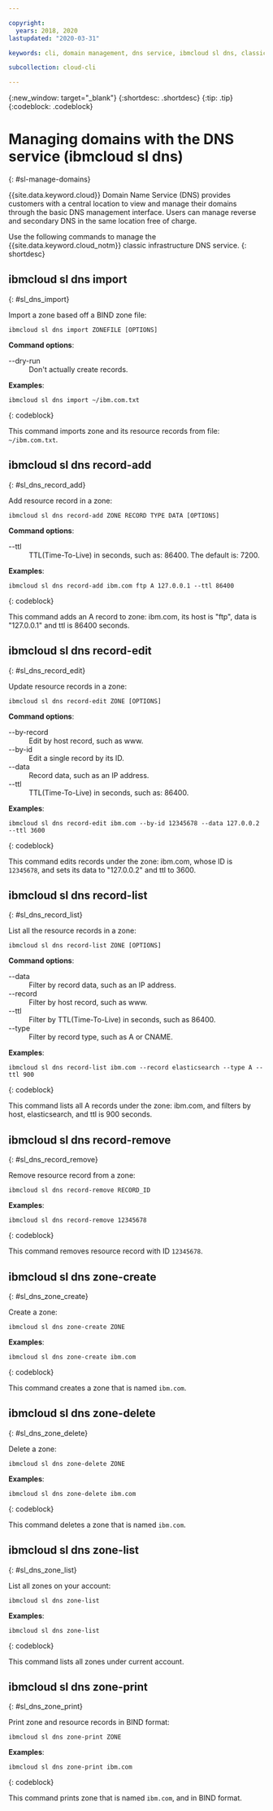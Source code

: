 ```yaml
---

copyright:
  years: 2018, 2020
lastupdated: "2020-03-31"

keywords: cli, domain management, dns service, ibmcloud sl dns, classic infrastructure, management interface, dns, dns cli, manage dns cli

subcollection: cloud-cli

---
```


{:new_window: target="_blank"}
{:shortdesc: .shortdesc}
{:tip: .tip}
{:codeblock: .codeblock}

# Managing domains with the DNS service (ibmcloud sl dns)
{: #sl-manage-domains}

{{site.data.keyword.cloud}} Domain Name Service (DNS) provides customers with a central location to view and manage their domains through the basic DNS management interface. Users can manage reverse and secondary DNS in the same location free of charge.

Use the following commands to manage the {{site.data.keyword.cloud_notm}} classic infrastructure DNS service.
{: shortdesc}

## ibmcloud sl dns import
{: #sl_dns_import}

Import a zone based off a BIND zone file:
```
ibmcloud sl dns import ZONEFILE [OPTIONS]
```

<strong>Command options</strong>:
<dl>
<dt>--dry-run</dt>
<dd>Don't actually create records.</dd>
</dl>

**Examples**:
```
ibmcloud sl dns import ~/ibm.com.txt
```
{: codeblock}

This command imports zone and its resource records from file: `~/ibm.com.txt`.

## ibmcloud sl dns record-add
{: #sl_dns_record_add}

Add resource record in a zone:
```
ibmcloud sl dns record-add ZONE RECORD TYPE DATA [OPTIONS]
```

<strong>Command options</strong>:
<dl>
<dt>--ttl</dt>
<dd>TTL(Time-To-Live) in seconds, such as: 86400. The default is: 7200.</dd>
</dl>

**Examples**:
```
ibmcloud sl dns record-add ibm.com ftp A 127.0.0.1 --ttl 86400
```
{: codeblock}

This command adds an A record to zone: ibm.com, its host is "ftp", data is "127.0.0.1" and ttl is 86400 seconds.

## ibmcloud sl dns record-edit
{: #sl_dns_record_edit}

Update resource records in a zone:
```
ibmcloud sl dns record-edit ZONE [OPTIONS]
```

<strong>Command options</strong>:
<dl>
<dt>--by-record</dt>
<dd>Edit by host record, such as www.</dd>
<dt>--by-id</dt>
<dd>Edit a single record by its ID.</dd>
<dt>--data</dt>
<dd>Record data, such as an IP address.</dd>
<dt>--ttl</dt>
<dd>TTL(Time-To-Live) in seconds, such as: 86400.</dd>
</dl>

**Examples**:
```
ibmcloud sl dns record-edit ibm.com --by-id 12345678 --data 127.0.0.2 --ttl 3600
```
{: codeblock}

This command edits records under the zone: ibm.com, whose ID is `12345678`, and sets its data to "127.0.0.2" and ttl to 3600.

## ibmcloud sl dns record-list
{: #sl_dns_record_list}

List all the resource records in a zone:
```
ibmcloud sl dns record-list ZONE [OPTIONS]
```

<strong>Command options</strong>:
<dl>
<dt>--data</dt>
<dd>Filter by record data, such as an IP address.</dd>
<dt>--record</dt>
<dd>Filter by host record, such as www.</dd>
<dt>--ttl</dt>
<dd>Filter by TTL(Time-To-Live) in seconds, such as 86400.</dd>
<dt>--type</dt>
<dd>Filter by record type, such as A or CNAME.</dd>
</dl>

**Examples**:
```
ibmcloud sl dns record-list ibm.com --record elasticsearch --type A --ttl 900
```
{: codeblock}

This command lists all A records under the zone: ibm.com, and filters by host, elasticsearch, and ttl is 900 seconds.

## ibmcloud sl dns record-remove
{: #sl_dns_record_remove}

Remove resource record from a zone:
```
ibmcloud sl dns record-remove RECORD_ID
```

**Examples**:
```
ibmcloud sl dns record-remove 12345678
```
{: codeblock}

This command removes resource record with ID `12345678`.

## ibmcloud sl dns zone-create
{: #sl_dns_zone_create}

Create a zone:
```
ibmcloud sl dns zone-create ZONE 
```

**Examples**:
```
ibmcloud sl dns zone-create ibm.com
```
{: codeblock}

This command creates a zone that is named `ibm.com`.

## ibmcloud sl dns zone-delete
{: #sl_dns_zone_delete}

Delete a zone:
```
ibmcloud sl dns zone-delete ZONE
```

**Examples**:
```
ibmcloud sl dns zone-delete ibm.com
```
{: codeblock}

This command deletes a zone that is named `ibm.com`.

## ibmcloud sl dns zone-list
{: #sl_dns_zone_list}

List all zones on your account:
```
ibmcloud sl dns zone-list 
```

**Examples**:
```
ibmcloud sl dns zone-list
```
{: codeblock}

This command lists all zones under current account.

## ibmcloud sl dns zone-print
{: #sl_dns_zone_print}

Print zone and resource records in BIND format:
```
ibmcloud sl dns zone-print ZONE
```

**Examples**:
```
ibmcloud sl dns zone-print ibm.com
```
{: codeblock}

This command prints zone that is named `ibm.com`, and in BIND format.

